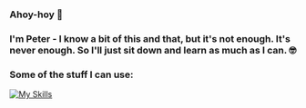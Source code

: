### Ahoy-hoy 👋

### I'm <b>Peter</b> - I know a bit of this and that, but it's not enough. It's never enough. So I'll just sit down and learn as much as I can. 🤓

### Some of the stuff I can use: 

[![My Skills](https://skillicons.dev/icons?i=html,css,js,sass,git,mysql)](https://skillicons.dev)

<!--
**PeterPiv/PeterPiv** is a ✨ _special_ ✨ repository because its `README.md` (this file) appears on your GitHub profile.

Here are some ideas to get you started:

- 🔭 I’m currently working on ...
- 🌱 I’m currently learning ...
- 👯 I’m looking to collaborate on ...
- 🤔 I’m looking for help with ...
- 💬 Ask me about ...
- 📫 How to reach me: ...
- 😄 Pronouns: ...
- ⚡ Fun fact: ...
-->
